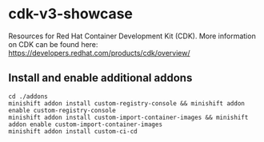 # cdk-v3-showcase
Resources for Red Hat Container Development Kit (CDK). More information on CDK can be found here: https://developers.redhat.com/products/cdk/overview/


## Install and enable additional addons

```
cd ./addons
minishift addon install custom-registry-console && minishift addon enable custom-registry-console
minishift addon install custom-import-container-images && minishift addon enable custom-import-container-images
minishift addon install custom-ci-cd
```
